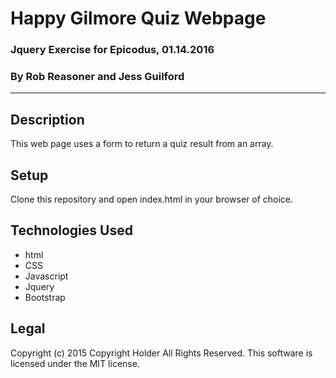 # Happy Gilmore Quiz Webpage

### Jquery Exercise for Epicodus, 01.14.2016

### By Rob Reasoner and Jess Guilford
***
## Description

This web page uses a form to return a quiz result from an array.

## Setup
Clone this repository and open index.html in your browser of choice.

## Technologies Used

- html
- CSS
- Javascript
- Jquery
- Bootstrap

## Legal
Copyright (c) 2015 Copyright Holder All Rights Reserved.
This software is licensed under the MIT license.
